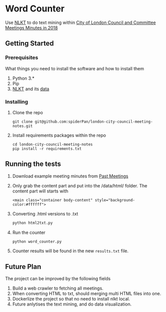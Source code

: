 # Word Counter

Use [NLKT](https://www.nltk.org/) to do text mining within
[City of London Council and Committee Meetings Minutes in 2018](https://pub-london.escribemeetings.com/MeetingsContent?MeetingViewId=1)

## Getting Started


### Prerequisites

What things you need to install the software and how to install them
1. Python 3.*
2. Pip
3. [NLKT](https://www.nltk.org/install.html) and its [data](https://www.nltk.org/data.html)

### Installing

1. Clone the repo
    ```
    git clone git@github.com:spiderPan/london-city-council-meeting-notes.git
    ```
2. Install requirements packages within the repo
    ```
    cd london-city-council-meeting-notes
    pip install -r requirements.txt
    ```

## Running the tests
1. Download example meeting minutes from [Past Meetings](https://pub-london.escribemeetings.com/MeetingsContent?MeetingViewId=1&Expanded=Council)

2. Only grab the content part and put into the /data/html/ folder. The content part will starts with
    ```
    <main class="container body-content" style="background-color:#ffffff">
    ```        
3. Converting .html versions to .txt
    ```bash
    python html2txt.py
    ```
4. Run the counter
    ```bash
    python word_counter.py
    ```
5. Counter results will be found in the new `results.txt` file.

## Future Plan
The project can be improved by the following fields

1. Build a web crawler to fetching all meetings.
2. When converting HTML to txt, should merging multi HTML files into one.
3. Dockerlize the project so that no need to install nlkt local.
4. Future anlytises the text mining, and do data visualization.
